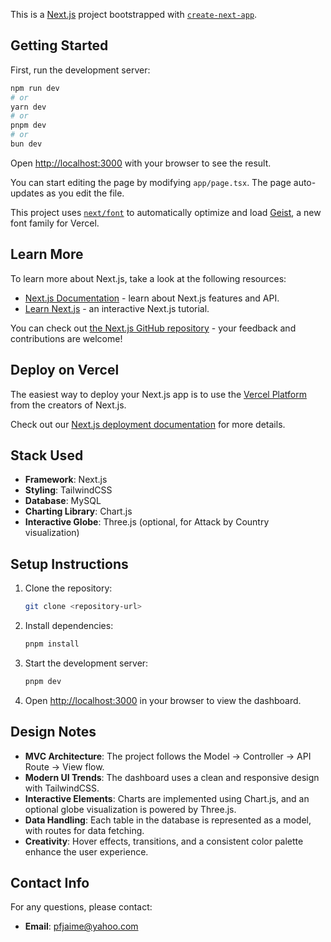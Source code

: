 This is a [Next.js](https://nextjs.org) project bootstrapped with [`create-next-app`](https://nextjs.org/docs/app/api-reference/cli/create-next-app).

## Getting Started

First, run the development server:

```bash
npm run dev
# or
yarn dev
# or
pnpm dev
# or
bun dev
```

Open [http://localhost:3000](http://localhost:3000) with your browser to see the result.

You can start editing the page by modifying `app/page.tsx`. The page auto-updates as you edit the file.

This project uses [`next/font`](https://nextjs.org/docs/app/building-your-application/optimizing/fonts) to automatically optimize and load [Geist](https://vercel.com/font), a new font family for Vercel.

## Learn More

To learn more about Next.js, take a look at the following resources:

- [Next.js Documentation](https://nextjs.org/docs) - learn about Next.js features and API.
- [Learn Next.js](https://nextjs.org/learn) - an interactive Next.js tutorial.

You can check out [the Next.js GitHub repository](https://github.com/vercel/next.js) - your feedback and contributions are welcome!

## Deploy on Vercel

The easiest way to deploy your Next.js app is to use the [Vercel Platform](https://vercel.com/new?utm_medium=default-template&filter=next.js&utm_source=create-next-app&utm_campaign=create-next-app-readme) from the creators of Next.js.

Check out our [Next.js deployment documentation](https://nextjs.org/docs/app/building-your-application/deploying) for more details.

## Stack Used

- **Framework**: Next.js
- **Styling**: TailwindCSS
- **Database**: MySQL
- **Charting Library**: Chart.js
- **Interactive Globe**: Three.js (optional, for Attack by Country visualization)

## Setup Instructions

1. Clone the repository:
   ```bash
   git clone <repository-url>
   ```

2. Install dependencies:
   ```bash
   pnpm install
   ```

3. Start the development server:
   ```bash
   pnpm dev
   ```

4. Open [http://localhost:3000](http://localhost:3000) in your browser to view the dashboard.

## Design Notes

- **MVC Architecture**: The project follows the Model → Controller → API Route → View flow.
- **Modern UI Trends**: The dashboard uses a clean and responsive design with TailwindCSS.
- **Interactive Elements**: Charts are implemented using Chart.js, and an optional globe visualization is powered by Three.js.
- **Data Handling**: Each table in the database is represented as a model, with routes for data fetching.
- **Creativity**: Hover effects, transitions, and a consistent color palette enhance the user experience.

## Contact Info

For any questions, please contact:
- **Email**: pfjaime@yahoo.com
